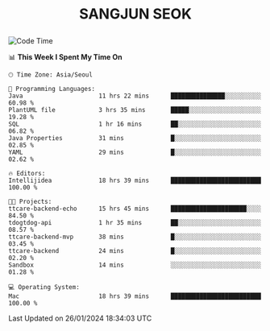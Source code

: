 <h1>
 <p align="center">
   SANGJUN SEOK
 </p>
</h1>

<!--START_SECTION:waka-->
![Code Time](http://img.shields.io/badge/Code%20Time-3%2C233%20hrs%2016%20mins-blue)

📊 **This Week I Spent My Time On** 

```text
🕑︎ Time Zone: Asia/Seoul

💬 Programming Languages: 
Java                     11 hrs 22 mins      ███████████████░░░░░░░░░░   60.98 % 
PlantUML file            3 hrs 35 mins       █████░░░░░░░░░░░░░░░░░░░░   19.28 % 
SQL                      1 hr 16 mins        ██░░░░░░░░░░░░░░░░░░░░░░░   06.82 % 
Java Properties          31 mins             █░░░░░░░░░░░░░░░░░░░░░░░░   02.85 % 
YAML                     29 mins             █░░░░░░░░░░░░░░░░░░░░░░░░   02.62 % 

🔥 Editors: 
Intellijidea             18 hrs 39 mins      █████████████████████████   100.00 % 

🐱‍💻 Projects: 
ttcare-backend-echo      15 hrs 45 mins      █████████████████████░░░░   84.50 % 
tdogtdog-api             1 hr 35 mins        ██░░░░░░░░░░░░░░░░░░░░░░░   08.57 % 
ttcare-backend-mvp       38 mins             █░░░░░░░░░░░░░░░░░░░░░░░░   03.45 % 
ttcare-backend           24 mins             █░░░░░░░░░░░░░░░░░░░░░░░░   02.20 % 
Sandbox                  14 mins             ░░░░░░░░░░░░░░░░░░░░░░░░░   01.28 % 

💻 Operating System: 
Mac                      18 hrs 39 mins      █████████████████████████   100.00 % 
```


 Last Updated on 26/01/2024 18:34:03 UTC
<!--END_SECTION:waka-->
